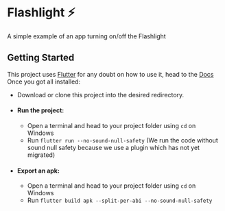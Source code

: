 # Flashlight ⚡

A simple example of an app turning on/off the Flashlight

## Getting Started

This project uses [Flutter](https://flutter.dev) for any doubt on how to use it, head to the [Docs](https://flutter.dev/docs)
Once you got all installed:

* Download or clone this project into the desired redirectory.
* #### Run the project:
  * Open a terminal and head to your project folder using `cd` on Windows
  * Run `flutter run --no-sound-null-safety` (We run the code without sound null safety because we use a plugin which has not yet migrated)
* #### Export an apk:
  * Open a terminal and head to your project folder using `cd` on Windows
  * Run `flutter build apk --split-per-abi --no-sound-null-safety`
